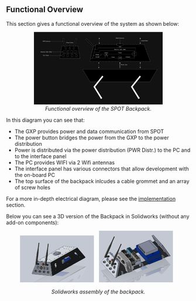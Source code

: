 ## Functional Overview

This section gives a functional overview of the system as shown below: 

<p align="center" width="100%">
    <img src="../Images/Diagrams/CHARISMA_sys_arch_dark.png" style="width:70%">
    <br>
    <em>Functional overview of the SPOT Backpack.</em>
</p>

In this diagram you can see that:
- The GXP provides power and data communication from SPOT 
- The power button bridges the power from the GXP to the power distribution
- Power is distributed via the power distribution (PWR Distr.) to the PC and to the interface panel
- The PC provides WIFI via 2 Wifi antennas
- The interface panel has various connectors that allow development with the on-board PC
- The top surface of the backpack inlcudes a cable grommet and an array of screw holes

For a more in-depth electrical diagram, please see the [implementation](/Documentation/07-Implementation.md) section.

Below you can see a 3D version of the Backpack in Solidworks (without any add-on components):

<p align="center">
    <img src="../Images/CAD%20Images/basic_backpack.png" style="display:inline-block; width:40%; margin-right:10px;">
    <img src="../Images/CAD%20Images/inner_backpack2.png" style="display:inline-block; width:40%; margin-right:10px;">
    <div style="clear:both;"></div>
    <div style="text-align: center;">
        <em>Solidworks assembly of the backpack.</em>
    </div>
</p>